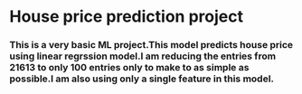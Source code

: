 # House price prediction project

### This is a very basic ML project.This model predicts house price using linear regrssion model.I am reducing the entries from 21613 to only 100 entries only to make to as simple as possible.I am also using only a single feature in this model.